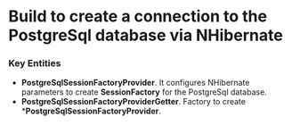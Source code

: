 ﻿# Build to create a connection to the PostgreSql database via NHibernate

### Key Entities

* **PostgreSqlSessionFactoryProvider**. It configures NHibernate parameters to create **SessionFactory** for the PostgreSql database.
* **PostgreSqlSessionFactoryProviderGetter**. Factory to create ***PostgreSqlSessionFactoryProvider**.